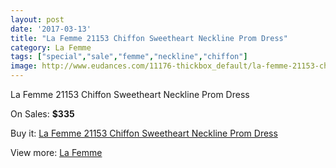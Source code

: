 ```yaml
---
layout: post
date: '2017-03-13'
title: "La Femme 21153 Chiffon Sweetheart Neckline Prom Dress"
category: La Femme
tags: ["special","sale","femme","neckline","chiffon"]
image: http://www.eudances.com/11176-thickbox_default/la-femme-21153-chiffon-sweetheart-neckline-prom-dress.jpg
---
```

La Femme 21153 Chiffon Sweetheart Neckline Prom Dress

On Sales: **$335**
<a href="https://www.eudances.com/en/la-femme/3564-la-femme-21153-chiffon-sweetheart-neckline-prom-dress.html"><amp-img layout="responsive" width="600" height="600" src="//www.eudances.com/11176-thickbox_default/la-femme-21153-chiffon-sweetheart-neckline-prom-dress.jpg" alt="La Femme 21153 Chiffon Sweetheart Neckline Prom Dress 0" /></a>
<a href="https://www.eudances.com/en/la-femme/3564-la-femme-21153-chiffon-sweetheart-neckline-prom-dress.html"><amp-img layout="responsive" width="600" height="600" src="//www.eudances.com/11180-thickbox_default/la-femme-21153-chiffon-sweetheart-neckline-prom-dress.jpg" alt="La Femme 21153 Chiffon Sweetheart Neckline Prom Dress 1" /></a>
<a href="https://www.eudances.com/en/la-femme/3564-la-femme-21153-chiffon-sweetheart-neckline-prom-dress.html"><amp-img layout="responsive" width="600" height="600" src="//www.eudances.com/11179-thickbox_default/la-femme-21153-chiffon-sweetheart-neckline-prom-dress.jpg" alt="La Femme 21153 Chiffon Sweetheart Neckline Prom Dress 2" /></a>
<a href="https://www.eudances.com/en/la-femme/3564-la-femme-21153-chiffon-sweetheart-neckline-prom-dress.html"><amp-img layout="responsive" width="600" height="600" src="//www.eudances.com/11178-thickbox_default/la-femme-21153-chiffon-sweetheart-neckline-prom-dress.jpg" alt="La Femme 21153 Chiffon Sweetheart Neckline Prom Dress 3" /></a>
<a href="https://www.eudances.com/en/la-femme/3564-la-femme-21153-chiffon-sweetheart-neckline-prom-dress.html"><amp-img layout="responsive" width="600" height="600" src="//www.eudances.com/11177-thickbox_default/la-femme-21153-chiffon-sweetheart-neckline-prom-dress.jpg" alt="La Femme 21153 Chiffon Sweetheart Neckline Prom Dress 4" /></a>

Buy it: [La Femme 21153 Chiffon Sweetheart Neckline Prom Dress](https://www.eudances.com/en/la-femme/3564-la-femme-21153-chiffon-sweetheart-neckline-prom-dress.html "La Femme 21153 Chiffon Sweetheart Neckline Prom Dress")

View more: [La Femme](https://www.eudances.com/en/72-La-Femme "La Femme")